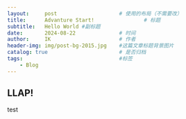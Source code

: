 ```yaml
---
layout:     post   				    # 使用的布局（不需要改）
title:      Advanture Start! 				# 标题 
subtitle:   Hello World #副标题
date:       2024-08-22 				# 时间
author:     IK 						# 作者
header-img: img/post-bg-2015.jpg 	#这篇文章标题背景图片
catalog: true 						# 是否归档
tags:								#标签
    - Blog
---
```


## LLAP!

test
